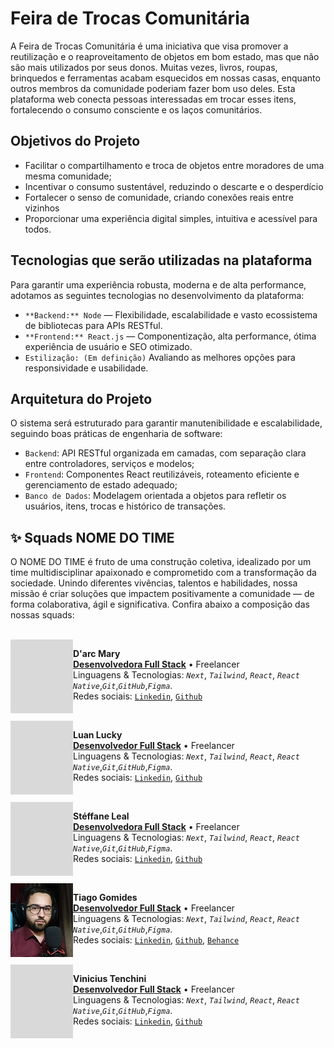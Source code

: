 # Feira de Trocas Comunitária

A Feira de Trocas Comunitária é uma iniciativa que visa promover a reutilização e o reaproveitamento de objetos em bom estado, mas que não são mais utilizados por seus donos. Muitas vezes, livros, roupas, brinquedos e ferramentas acabam esquecidos em nossas casas, enquanto outros membros da comunidade poderiam fazer bom uso deles. Esta plataforma web conecta pessoas interessadas em trocar esses itens, fortalecendo o consumo consciente e os laços comunitários.

## Objetivos do Projeto

- Facilitar o compartilhamento e troca de objetos entre moradores de uma mesma comunidade;
- Incentivar o consumo sustentável, reduzindo o descarte e o desperdício
- Fortalecer o senso de comunidade, criando conexões reais entre vizinhos
- Proporcionar uma experiência digital simples, intuitiva e acessível para todos.

## Tecnologias que serão utilizadas na plataforma

Para garantir uma experiência robusta, moderna e de alta performance, adotamos as seguintes tecnologias no desenvolvimento da plataforma:

- `**Backend:** Node` — Flexibilidade, escalabilidade e vasto ecossistema de bibliotecas para APIs RESTful.
- `**Frontend:** React.js` — Componentização, alta performance, ótima experiência de usuário e SEO otimizado.
- `Estilização: (Em definição)` Avaliando as melhores opções para responsividade e usabilidade.

## Arquitetura do Projeto

O sistema será estruturado para garantir manutenibilidade e escalabilidade, seguindo boas práticas de engenharia de software:

- `Backend`: API RESTful organizada em camadas, com separação clara entre controladores, serviços e modelos;
- `Frontend`: Componentes React reutilizáveis, roteamento eficiente e gerenciamento de estado adequado;
- `Banco de Dados`: Modelagem orientada a objetos para refletir os usuários, itens, trocas e histórico de transações.

## ✨ Squads NOME DO TIME

O NOME DO TIME é fruto de uma construção coletiva, idealizado por um time multidisciplinar apaixonado e comprometido com a transformação da sociedade.
Unindo diferentes vivências, talentos e habilidades, nossa missão é criar soluções que impactem positivamente a comunidade — de forma colaborativa, ágil e significativa.
Confira abaixo a composição das nossas squads:

<br/>
<img align="left" height="118px" width="100px" alt="Metis" src="./assets/peoples.png"/>

**D'arc Mary** \
[**Desenvolvedora Full Stack**]() • Freelancer \
Linguagens & Tecnologias: _`Next`_, _`Tailwind`_, _`React`_, _`React Native`_,_`Git`_,_`GitHub`_,_`Figma`_.\
Redes sociais: [`Linkedin`](), [`Github`]()
<br/>

<br/>
<img align="left" height="118px" width="100px" alt="Metis" src="./assets/peoples.png"/>

**Luan Lucky** \
[**Desenvolvedor Full Stack**]() • Freelancer \
Linguagens & Tecnologias: _`Next`_, _`Tailwind`_, _`React`_, _`React Native`_,_`Git`_,_`GitHub`_,_`Figma`_.\
Redes sociais: [`Linkedin`](), [`Github`]()
<br/>

<br/>
<img align="left" height="118px" width="100px" alt="Metis" src="./assets/peoples.png"/>

**Stéffane Leal** \
[**Desenvolvedora Full Stack**]() • Freelancer \
Linguagens & Tecnologias: _`Next`_, _`Tailwind`_, _`React`_, _`React Native`_,_`Git`_,_`GitHub`_,_`Figma`_.\
Redes sociais: [`Linkedin`](), [`Github`]()
<br/>

<br/>
<img align="left" height="118px" width="100px" alt="Metis" src="./assets/Gomides.jpg"/>

**Tiago Gomides** \
[**Desenvolvedor Full Stack**](https://tiagogomides.com.br/) • Freelancer \
Linguagens & Tecnologias: _`Next`_, _`Tailwind`_, _`React`_, _`React Native`_,_`Git`_,_`GitHub`_,_`Figma`_.\
Redes sociais: [`Linkedin`](https://www.linkedin.com/in/gomides-tiago/), [`Github`](https://github.com/TiagoGomides), [`Behance`](https://www.behance.net/tiagogomides1)
<br/>


<br/>
<img align="left" height="118px" width="100px" alt="Metis" src="./assets/peoples.png"/>

**Vinicius Tenchini** \
[**Desenvolvedor Full Stack**]() • Freelancer \
Linguagens & Tecnologias: _`Next`_, _`Tailwind`_, _`React`_, _`React Native`_,_`Git`_,_`GitHub`_,_`Figma`_.\
Redes sociais: [`Linkedin`](), [`Github`]()
<br/>